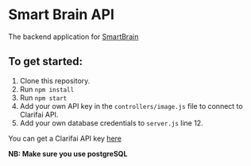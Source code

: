 # Smart Brain API

The backend application for [SmartBrain](https://github.com/tb0se/smartbrain)

## To get started:
1. Clone this repository.
2. Run `npm install`
3. Run `npm start`
4. Add your own API key in the `controllers/image.js` file to connect to Clarifai API.
5. Add your own database credentials to `server.js` line 12.

You can get a Clarifai API key [here](https://www.clarifai.com/)

__NB: Make sure you use postgreSQL__